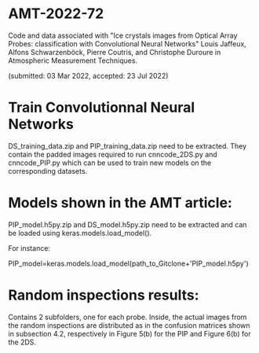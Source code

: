 # AMT-2022-72
Code and data associated with "Ice crystals images from Optical Array Probes: classification with Convolutional Neural Networks" Louis Jaffeux, Alfons Schwarzenböck, Pierre Coutris, and Christophe Duroure in Atmospheric Measurement Techniques.

(submitted: 03 Mar 2022, accepted: 23 Jul 2022)

# Train Convolutionnal Neural Networks

DS_training_data.zip and PIP_training_data.zip need to be extracted. 
They contain the padded images required to run cnncode_2DS.py and cnncode_PIP.py which can be used to train new models on the corresponding datasets.

# Models shown in the AMT article:

PIP_model.h5py.zip and DS_model.h5py.zip need to be extracted and can be loaded using keras.models.load_model().

For instance:

PIP_model=keras.models.load_model(path_to_Gitclone+'PIP_model.h5py')

# Random inspections results:

Contains 2 subfolders, one for each probe. Inside, the actual images from the random inspections are distributed as in the confusion matrices shown in subsection 4.2, respectively in Figure 5(b) for the PIP and Figure 6(b) for the 2DS.
